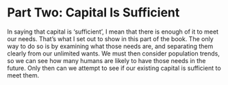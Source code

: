 # Part Two: Capital Is Sufficient

In saying that capital is ‘sufficient’, I mean that there is enough of it to meet our needs. That’s what I set out to show in this part of the book. The only way to do so is by examining what those needs are, and separating them clearly from our unlimited wants. We must then consider population trends, so we can see how many humans are likely to have those needs in the future. Only then can we attempt to see if our existing capital is sufficient to meet them.
